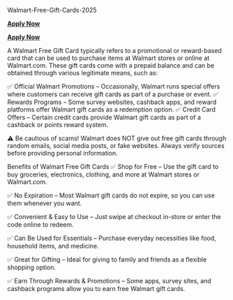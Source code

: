  Walmart-Free-Gift-Cards-2025

 **[Apply Now](https://sites.google.com/view/walmert722/home)**

  **[Apply Now](https://sites.google.com/view/walmert722/home)**

  A Walmart Free Gift Card typically refers to a promotional or reward-based card that can be used to purchase items at Walmart stores or online at Walmart.com. These gift cards come with a prepaid balance and can be obtained through various legitimate means, such as:

✅ Official Walmart Promotions – Occasionally, Walmart runs special offers where customers can receive gift cards as part of a purchase or event.
✅ Rewards Programs – Some survey websites, cashback apps, and reward platforms offer Walmart gift cards as a redemption option.
✅ Credit Card Offers – Certain credit cards provide Walmart gift cards as part of a cashback or points reward system.

⚠ Be cautious of scams! Walmart does NOT give out free gift cards through random emails, social media posts, or fake websites. Always verify sources before providing personal information.

Benefits of Walmart Free Gift Cards
✅ Shop for Free – Use the gift card to buy groceries, electronics, clothing, and more at Walmart stores or Walmart.com.

✅ No Expiration – Most Walmart gift cards do not expire, so you can use them whenever you want.

✅ Convenient & Easy to Use – Just swipe at checkout in-store or enter the code online to redeem.

✅ Can Be Used for Essentials – Purchase everyday necessities like food, household items, and medicine.

✅ Great for Gifting – Ideal for giving to family and friends as a flexible shopping option.

✅ Earn Through Rewards & Promotions – Some apps, survey sites, and cashback programs allow you to earn free Walmart gift cards.
